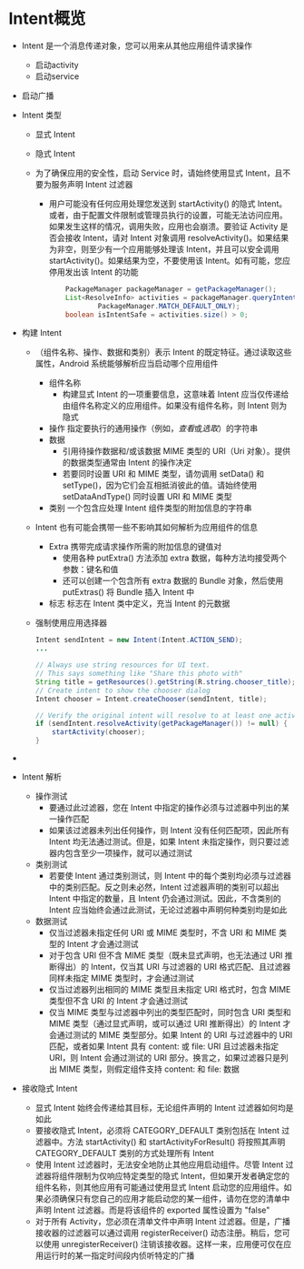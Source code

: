 # Intent概览

+ Intent 是一个消息传递对象，您可以用来从其他应用组件请求操作
  
  + 启动activity
  + 启动service
+ 启动广播
  
+ Intent 类型
  + 显式 Intent
  + 隐式 Intent 
    
  + 为了确保应用的安全性，启动 Service 时，请始终使用显式 Intent，且不要为服务声明 Intent 过滤器
    
    + 用户可能没有任何应用处理您发送到 startActivity() 的隐式 Intent。或者，由于配置文件限制或管理员执行的设置，可能无法访问应用。如果发生这样的情况，调用失败，应用也会崩溃。要验证 Activity 是否会接收 Intent，请对 Intent 对象调用 resolveActivity()。如果结果为非空，则至少有一个应用能够处理该 Intent，并且可以安全调用 startActivity()。如果结果为空，不要使用该 Intent。如有可能，您应停用发出该 Intent 的功能
    
      ```java
          PackageManager packageManager = getPackageManager();
          List<ResolveInfo> activities = packageManager.queryIntentActivities(intent,
                  PackageManager.MATCH_DEFAULT_ONLY);
          boolean isIntentSafe = activities.size() > 0;
      ```
  
+ 构建 Intent
  
  + （组件名称、操作、数据和类别）表示 Intent 的既定特征。通过读取这些属性，Android 系统能够解析应当启动哪个应用组件
    
    + 组件名称
      + 构建显式 Intent 的一项重要信息，这意味着 Intent 应当仅传递给由组件名称定义的应用组件。如果没有组件名称，则 Intent 则为隐式
    + 操作 指定要执行的通用操作（例如，*查看*或*选取*）的字符串
    + 数据
      + 引用待操作数据和/或该数据 MIME 类型的 URI（Uri 对象）。提供的数据类型通常由 Intent 的操作决定
      + 若要同时设置 URI 和 MIME 类型，请勿调用 setData() 和 setType()，因为它们会互相抵消彼此的值。请始终使用 setDataAndType() 同时设置 URI 和 MIME 类型
    + 类别 一个包含应处理 Intent 组件类型的附加信息的字符串
    
  + Intent 也有可能会携带一些不影响其如何解析为应用组件的信息
  
    + Extra 携带完成请求操作所需的附加信息的键值对
      + 使用各种 putExtra() 方法添加 extra 数据，每种方法均接受两个参数：键名和值
      + 还可以创建一个包含所有 extra 数据的 Bundle 对象，然后使用 putExtras() 将 Bundle 插入 Intent 中
    + 标志 标志在 Intent 类中定义，充当 Intent 的元数据
  
  + 强制使用应用选择器
  
    ```java
    Intent sendIntent = new Intent(Intent.ACTION_SEND);
    ...
    
    // Always use string resources for UI text.
    // This says something like "Share this photo with"
    String title = getResources().getString(R.string.chooser_title);
    // Create intent to show the chooser dialog
    Intent chooser = Intent.createChooser(sendIntent, title);
    
    // Verify the original intent will resolve to at least one activity
    if (sendIntent.resolveActivity(getPackageManager()) != null) {
        startActivity(chooser);
    }
    ```

+ 
+ Intent 解析
  + 操作测试
    + 要通过此过滤器，您在 Intent 中指定的操作必须与过滤器中列出的某一操作匹配
    + 如果该过滤器未列出任何操作，则 Intent 没有任何匹配项，因此所有 Intent 均无法通过测试。但是，如果 Intent 未指定操作，则只要过滤器内包含至少一项操作，就可以通过测试
  + 类别测试
    + 若要使 Intent 通过类别测试，则 Intent 中的每个类别均必须与过滤器中的类别匹配。反之则未必然，Intent 过滤器声明的类别可以超出 Intent 中指定的数量，且 Intent 仍会通过测试。因此，不含类别的 Intent 应当始终会通过此测试，无论过滤器中声明何种类别均是如此
  + 数据测试
    + 仅当过滤器未指定任何 URI 或 MIME 类型时，不含 URI 和 MIME 类型的 Intent 才会通过测试
    + 对于包含 URI 但不含 MIME 类型（既未显式声明，也无法通过 URI 推断得出）的 Intent，仅当其 URI 与过滤器的 URI 格式匹配、且过滤器同样未指定 MIME 类型时，才会通过测试
    + 仅当过滤器列出相同的 MIME 类型且未指定 URI 格式时，包含 MIME 类型但不含 URI 的 Intent 才会通过测试
    + 仅当 MIME 类型与过滤器中列出的类型匹配时，同时包含 URI 类型和 MIME 类型（通过显式声明，或可以通过 URI 推断得出）的 Intent 才会通过测试的 MIME 类型部分。如果 Intent 的 URI 与过滤器中的 URI 匹配，或者如果 Intent 具有 content: 或 file: URI 且过滤器未指定 URI，则 Intent 会通过测试的 URI 部分。换言之，如果过滤器只是列出 MIME 类型，则假定组件支持 content: 和 file: 数据

+ 接收隐式 Intent
  + 显式 Intent 始终会传递给其目标，无论组件声明的 Intent 过滤器如何均是如此
  + 要接收隐式 Intent，必须将 CATEGORY_DEFAULT 类别包括在 Intent 过滤器中。方法 startActivity() 和 startActivityForResult() 将按照其声明 CATEGORY_DEFAULT 类别的方式处理所有 Intent
  + 使用 Intent 过滤器时，无法安全地防止其他应用启动组件。尽管 Intent 过滤器将组件限制为仅响应特定类型的隐式 Intent，但如果开发者确定您的组件名称，则其他应用有可能通过使用显式 Intent 启动您的应用组件。如果必须确保只有您自己的应用才能启动您的某一组件，请勿在您的清单中声明 Intent 过滤器。而是将该组件的 exported 属性设置为 "false"
  + 对于所有 Activity，您必须在清单文件中声明 Intent 过滤器。但是，广播接收器的过滤器可以通过调用 registerReceiver() 动态注册。稍后，您可以使用 unregisterReceiver() 注销该接收器。这样一来，应用便可仅在应用运行时的某一指定时间段内侦听特定的广播